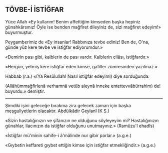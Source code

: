 ## TÖVBE-İ İSTİĞFAR

Yüce Allah «Ey kullarım! Benim affettiğim kimseden başka hepiniz günahkârsınız! Öyle ise benden mağfiret dileyiniz de, sizi mağfiret edeyim!» buyurmuştur.

Peygamberimiz de «Ey insanlar! Rabbınıza tevbe ediniz! Ben de, O'na, günde yüz kere tevbe ve istiğfar ediyorumdur.»

«Demirin pası gibi, kalblerin de pası vardır. Kalblerin cilâsı, istiğfardır.»

«Hergün, yetmiş kere istiğfar eden kimse, ga­filler zümresinden yazılmaz.»

Habbab (r.a.) «(Ya Resûlullah! Nasıl istiğ­far edeyim!) diye sorduğunda:

(Allâhümmağfirlenâ verhamnâ vetüb aleynâ inneke entettevvâbürrahim) de! buyurdu.» demiş­tir.

***

Şimdiki işini geleceğe bırakma zira gelecek zaman için başka meşguliyetlerin olacaktır. Abdülkâdir Geylanî (K S.)

«Sizin hastalığınızın ve şifanızın ne olduğu­nu söyleyeyim mi? Hastalığınızın günahlar, ilacınızın da istiğfar olduğunu unutmayınız.» (Ramûzu'l ehadîs)

«İstiğfar mü'minin sahife-i â'mâlinde nur gibir parlar.» (a.g.e.)

«Gıybetin keffareti gıybet ettiğin kimse için istiğfar etmekliğindir.» (a.g.e.)
